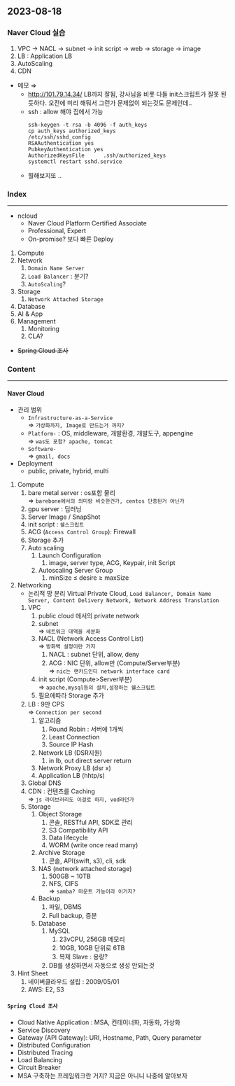 ## 2023-08-18

### Naver Cloud 실습  
   1. VPC → NACL → subnet → init script → web → storage → image
   2. LB : Application LB        
   3. AutoScaling
   4. CDN  
   - 메모
   $\Rightarrow$  
     - http://101.79.14.34/ LB까지 잘됨, 강사님을 비롯 다들 init스크립트가 잘못 된듯하다. 오전에 미리 해둬서 그런가 문제없이 되는것도 문제인데..  
      - ssh : allow 해야 집에서 가능  
         ```
         ssh-keygen -t rsa -b 4096 -f auth_keys
         cp auth_keys authorized_keys
         /etc/ssh/sshd_config
         RSAAuthentication yes
         PubkeyAuthentication yes
         AuthorizedKeysFile      .ssh/authorized_keys
         systemctl restart sshd.service
         ```
       - 뭘해보지또 ..
### Index
---
- ncloud
  - Naver Cloud Platform Certified Associate
  - Professional, Expert
  - On-promise? 보다 빠른 Deploy
1. Compute
2. Network
   1. `Domain Name Server`
   2. `Load Balancer` : 분기?
   3. `AutoScaling`?
3. Storage
   1. `Network Attached Storage`
4. Database
5. AI & App
6. Management
   1. Monitoring
   2. CLA?
* ~~Spring Cloud 조사~~
### Content
---
#### Naver Cloud
- 관리 범위
  - `Infrastructure-as-a-Service`  
    $\Rightarrow$ `가상화까지, Image로 만드는거 까지?`
  - `Platform-` : OS, middleware, 개발환경, 개발도구, appengine  
    $\Rightarrow$ `was도 포함? apache, tomcat`
  - `Software-`  
    $\Rightarrow$ `gmail, docs`
- Deployment
  - public, private, hybrid, multi
1. Compute
   1. bare metal server : os포함 물리  
        $\Rightarrow$ `barebone에서의 의미랑 비슷한건가, centos 단종된거 아닌가`
   2. gpu server : 딥러닝
   3. Server Image / SnapShot
   4. init script : `쉘스크립트`
   5. ACG (`Access Control Group`): Firewall
   6. Storage 추가
   7. Auto scaling
      1. Launch Configuration
         1. image, server type, ACG, Keypair, init Script
      2. Autoscaling Server Group
         1. minSize ≤ desire ≥ maxSize
2. Networking
   - 논리적 망 분리 Virtual Private Cloud, `Load Balancer, Domain Name Server, Content Delivery Network, Network Address Translation`
   1. VPC
      1. public cloud 에서의 private network
      2. subnet  
        $\Rightarrow$ `네트워크 대역을 세분화`
      3. NACL (Network Access Control List)  
        $\Rightarrow$ `방화벽 설정이란 거지`
         1. NACL : subnet 단위, allow, deny
         2. ACG : NIC 단위, allow만 (Compute/Server부분)  
            $\Rightarrow$ `nic는 랜카드인디 network interface card`         
      4. init script (Compute>Server부분)  
        $\Rightarrow$ `apache,mysql등의 설치,설정하는 쉘스크립트`
      5. 필요에따라 Storage 추가
   2. LB : 9만 CPS  
        $\Rightarrow$ `Connection per second`
      1. 알고리즘
         1. Round Robin : 서버에 1개씩
         2. Least Connection
         3. Source IP Hash
      2. Network LB (DSR지원)
         1. in lb, out direct server return
      3. Network Proxy LB (dsr x)
      4. Application LB (hhtp/s)
   3. Global DNS
   4. CDN : 컨텐츠를 Caching  
        $\Rightarrow$ `js 라이브러리도 이걸로 하지, vod라던가`
   5. Storage
      1. Object Storage
         1. 콘솔, RESTful API, SDK로 관리
         2. S3 Compatibility API
         3. Data lifecycle
         4. WORM (write once read many)
      2. Archive Storage
         1. 콘솔, API(swift, s3), cli, sdk
      3. NAS (network attached storage)
         1. 500GB ~ 10TB
         2. NFS, CIFS  
            $\Rightarrow$ `samba? 마운트 가능이라 이거지?`
      4. Backup
         1. 파일, DBMS
         2. Full backup, 증분
      5. Database
         1. MySQL
            1. 23vCPU, 256GB 메모리
            2. 10GB, 10GB 단위로 6TB
            3. 복제 Slave : 용량?
         2. DB를 생성하면서 자동으로 생성 안되는것   
3. Hint Sheet
   1. 네이버클라우드 설립 : 2009/05/01
   2. AWS: E2, S3
#### `Spring Cloud 조사`  
- Cloud Native Application : MSA, 컨테이너화, 자동화, 가상화
- Service Discovery
- Gateway (API Gateway): URI, Hostname, Path, Query parameter
- Distributed Configuration
- Distributed Tracing
- Load Balancing
- Circuit Breaker
- MSA 구축하는 프레임워크란 거지? 지금은 아니니 나중에 알아보자